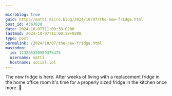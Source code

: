 ```yaml
---

microblog: true
guid: http://matti.micro.blog/2024/10/07/the-new-fridge.html
post_id: 4367838
date: 2024-10-07T11:00:38+0200
lastmod: 2024-10-07T11:00:38+0200
type: post
permalink: /2024/10/07/the-new-fridge.html
mastodon:
  id: 113265320989375475
  username: matti
  hostname: social.lol
---
```

The new fridge is here. After weeks of living with a replacement fridge in the home office room it's time for a properly sized fridge in the kitchen once more. 🥳
